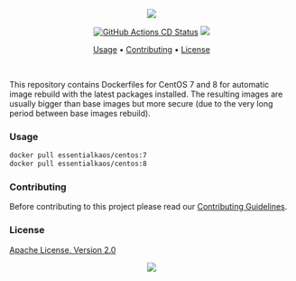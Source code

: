 <p align="center"><a href="#readme"><img src="https://gh.kaos.st/centos.svg"/></a></p>

<p align="center">
  <a href="https://kaos.sh/w/centos/cd"><img src="https://kaos.sh/w/centos/cd.svg" alt="GitHub Actions CD Status" /></a>
  <a href="#license"><img src="https://gh.kaos.st/apache2.svg"></a>
</p>

<p align="center"><a href="#usage">Usage</a> • <a href="#contributing">Contributing</a> • <a href="#license">License</a></p>

<br/>

This repository contains Dockerfiles for CentOS 7 and 8 for automatic image rebuild with the latest packages installed. The resulting images are usually bigger than base images but more secure (due to the very long period between base images rebuild).

### Usage

```bash
docker pull essentialkaos/centos:7
docker pull essentialkaos/centos:8
```

### Contributing

Before contributing to this project please read our [Contributing Guidelines](https://github.com/essentialkaos/contributing-guidelines#contributing-guidelines).

### License

[Apache License, Version 2.0](http://www.apache.org/licenses/LICENSE-2.0)

<p align="center"><a href="https://essentialkaos.com"><img src="https://gh.kaos.st/ekgh.svg"/></a></p>
